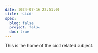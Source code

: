 ```yaml
---
date: 2024-07-16 22:51:00
title: "CiCd"
spec:
  blog: false
  project: false
  doc: true
---
```


This is the home of the cicd related subject.
